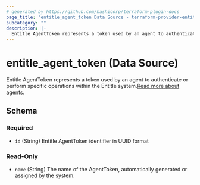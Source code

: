 ```yaml
---
# generated by https://github.com/hashicorp/terraform-plugin-docs
page_title: "entitle_agent_token Data Source - terraform-provider-entitle"
subcategory: ""
description: |-
  Entitle AgentToken represents a token used by an agent to authenticate or perform specific operations within the Entitle system.Read more about agents https://docs.beyondtrust.com/entitle/docs/entitle-agent.
---
```


# entitle_agent_token (Data Source)

Entitle AgentToken represents a token used by an agent to authenticate or perform specific operations within the Entitle system.[Read more about agents](https://docs.beyondtrust.com/entitle/docs/entitle-agent).



<!-- schema generated by tfplugindocs -->
## Schema

### Required

- `id` (String) Entitle AgentToken identifier in UUID format

### Read-Only

- `name` (String) The name of the AgentToken, automatically generated or assigned by the system.
